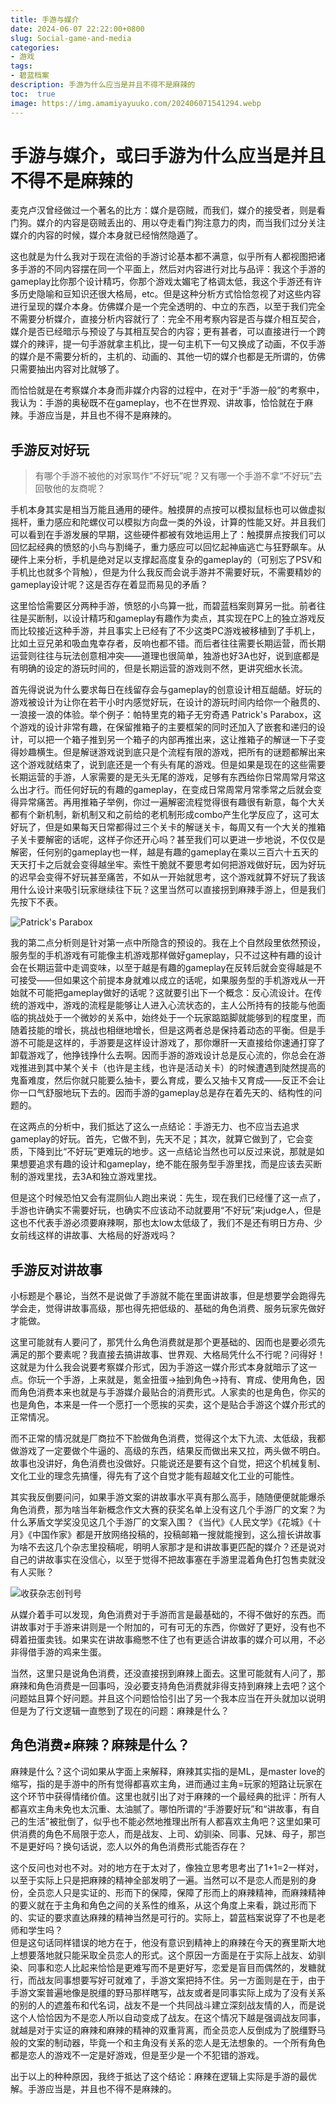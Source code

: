 ```yaml
---
title: 手游与媒介
date: 2024-06-07 22:22:00+0800
slug: Social-game-and-media
categories:
- 游戏
tags:
- 碧蓝档案
description: 手游为什么应当是并且不得不是麻辣的
toc:  true
image: https://img.amamiyayuuko.com/202406071541294.webp
---
```


# 手游与媒介，或曰手游为什么应当是并且不得不是麻辣的

麦克卢汉曾经做过一个著名的比方：媒介是窃贼，而我们，媒介的接受者，则是看门狗。媒介的内容是窃贼丢出的、用以夺走看门狗注意力的肉，而当我们过分关注媒介的内容的时候，媒介本身就已经悄然隐遁了。

这也就是为什么我对于现在流俗的手游讨论基本都不满意，似乎所有人都视图把诸多手游的不同内容摆在同一个平面上，然后对内容进行对比与品评：我这个手游的gameplay比你那个设计精巧，你那个游戏太媚宅了格调太低，我这个手游还有许多历史隐喻和豆知识还很大格局，etc。但是这种分析方式恰恰忽视了对这些内容进行呈现的媒介本身。仿佛媒介是一个完全透明的、中立的东西，以至于我们完全不需要分析媒介，直接分析内容就行了：完全不用考察内容是否与媒介相互契合，媒介是否已经暗示与预设了与其相互契合的内容；更有甚者，可以直接进行一个跨媒介的辣评，提一句手游就拿主机比，提一句主机下一句又换成了动画，不仅手游的媒介是不需要分析的，主机的、动画的、其他一切的媒介也都是无所谓的，仿佛只需要抽出内容对比就够了。

而恰恰就是在考察媒介本身而非媒介内容的过程中，在对于“手游一般”的考察中，我认为：手游的奥秘既不在gameplay，也不在世界观、讲故事，恰恰就在于麻辣。手游应当是，并且也不得不是麻辣的。

## 手游反对好玩

> 有哪个手游不被他的对家骂作“不好玩”呢？又有哪一个手游不拿“不好玩”去回敬他的友商呢？

手机本身其实是相当万能且通用的硬件。触摸屏的点按可以模拟鼠标也可以做虚拟摇杆，重力感应和陀螺仪可以模拟方向盘一类的外设，计算的性能又好。并且我们可以看到在手游发展的早期，这些硬件都被有效地运用上了：触摸屏点按我们可以回忆起经典的愤怒的小鸟与割绳子，重力感应可以回忆起神庙逃亡与狂野飙车。从硬件上来分析，手机是绝对足以支撑起高度复杂的gameplay的（可别忘了PSV和手机比也就多个背触），但是为什么我反而会说手游并不需要好玩，不需要精妙的gameplay设计呢？这是否存在着显而易见的矛盾？

这里恰恰需要区分两种手游，愤怒的小鸟算一批，而碧蓝档案则算另一批。前者往往是买断制，以设计精巧和gameplay有趣作为卖点，其实现在PC上的独立游戏反而比较接近这种手游，并且事实上已经有了不少这类PC游戏被移植到了手机上，比如土豆兄弟和吸血鬼幸存者，反响也都不错。而后者往往需要长期运营，而长期运营则往往与玩法创意相冲突——道理也很简单，独游也好3A也好，说到底都是有明确的设定的游玩时间的，但是长期运营的游戏则不然，更讲究细水长流。

首先得说说为什么要求每日在线留存会与gameplay的创意设计相互龃龉。好玩的游戏被设计为让你在若干小时内感觉好玩，在设计的游玩时间内给你一个融贯的、一浪接一浪的体验。举个例子：帕特里克的箱子无穷奇遇 Patrick's Parabox，这个游戏的设计非常有趣，在保留推箱子的主要框架的同时还加入了嵌套和递归的设计，可以把一个箱子推到另一个箱子的内部再推出来，这让推箱子的解谜一下子变得妙趣横生。但是解谜游戏说到底只是个流程有限的游戏，把所有的谜题都解出来这个游戏就结束了，说到底还是一个有头有尾的游戏。但是如果是现在的这些需要长期运营的手游，人家需要的是无头无尾的游戏，足够有东西给你日常周常月常这么出才行。而任何好玩的有趣的gameplay，在变成日常周常月常季常之后就会变得异常痛苦。再用推箱子举例，你过一遍解密流程觉得很有趣很有新意，每个大关都有个新机制，新机制又和之前给的老机制形成combo产生化学反应了，这可太好玩了，但是如果每天日常都得过三个关卡的解谜关卡，每周又有一个大关的推箱子关卡要解密的话呢，这样子你还开心吗？甚至我们可以更进一步地说，不仅仅是解密，任何别的gameplay也一样，越是有趣的gameplay在乘以三百六十五天的天天打卡之后就会变得越坐牢。索性干脆就不要思考如何把游戏做好玩，因为好玩的迟早会变得不好玩甚至痛苦，不如从一开始就思考，这个游戏就算不好玩了我该用什么设计来吸引玩家继续往下玩？这里当然可以直接拐到麻辣手游上，但是我们先按下不表。

![Patrick's Parabox](https://img.amamiyayuuko.com/202406071456161.png)

我的第二点分析则是针对第一点中所隐含的预设的。我在上个自然段里依然预设，服务型的手机游戏有可能像主机游戏那样做好gameplay，只不过这种有趣的设计会在长期运营中走调变味，以至于越是有趣的gameplay在反转后就会变得越是不可接受——但如果这个前提本身就难以成立的话呢，如果服务型的手机游戏从一开始就不可能把gameplay做好的话呢？这就要引出下一个概念：反心流设计。在传统的游戏中，游戏的流程是能够让人进入心流状态的，主人公所持有的技能与他面临的挑战处于一个微妙的关系中，始终处于一个玩家踮踮脚就能够到的程度里，而随着技能的增长，挑战也相继地增长，但是这两者总是保持着动态的平衡。但是手游不可能是这样的，手游要是这样设计游戏了，那你爆肝一天直接给你速通打穿了卸载游戏了，他挣钱挣什么去啊。因而手游的游戏设计总是反心流的，你总会在游戏推进到其中某个关卡（也许是主线，也许是活动关卡）的时候遭遇到陡然提高的鬼畜难度，然后你就只能要么抽卡，要么育成，要么又抽卡又育成——反正不会让你一口气舒服地玩下去的。因而手游的gameplay总是存在着先天的、结构性的问题的。

在这两点的分析中，我们抵达了这么一点结论：手游无力、也不应当去追求gameplay的好玩。首先，它做不到，先天不足；其次，就算它做到了，它会变质，下降到比“不好玩”更难玩的地步。这一点结论当然也可以反过来说，那就是如果想要追求有趣的设计和gameplay，绝不能在服务型手游里找，而是应该去买断制的游戏里找，去3A和独立游戏里找。

但是这个时候恐怕又会有混厕仙人跑出来说：先生，现在我们已经懂了这一点了，手游也许确实不需要好玩，也确实不应该动不动就要用“不好玩”来judge人，但是这也不代表手游必须要麻辣啊，那也太low太低级了，我们不是还有明日方舟、少女前线这样的讲故事、大格局的好游戏吗？

## 手游反对讲故事

小标题是个暴论，当然不是说做了手游就不能在里面讲故事，但是想要学会跑得先学会走，觉得讲故事高级，那也得先把低级的、基础的角色消费、服务玩家先做好才能做。

这里可能就有人要问了，那凭什么角色消费就是那个更基础的、因而也是要必须先满足的那个要素呢？我直接去搞讲故事、世界观、大格局凭什么不行呢？问得好！这就是为什么我会说要考察媒介形式，因为手游这一媒介形式本身就暗示了这一点。你玩一个手游，上来就是，氪金扭蛋→抽到角色→持有、育成、使用角色，因而角色消费本来也就是与手游媒介最贴合的消费形式。人家卖的也是角色，你买的也是角色，本来是一件一个愿打一个愿挨的买卖，这个是贴合手游这个媒介形式的正常情况。

而不正常的情况就是厂商拉不下脸做角色消费，觉得这个太下九流、太低级，我都做游戏了一定要做个牛逼的、高级的东西，结果反而做出来又拉，两头做不明白。故事也没讲好，角色消费也没做好。只能说还是要有这个自觉，把这个机械复制、文化工业的理念先搞懂，得先有了这个自觉才能有超越文化工业的可能性。

其实我反倒要问问，如果手游文案的讲故事水平真有那么高手，随随便便就能爆杀角色消费，那为啥当年新概念作文大赛的获奖名单上没有这几个手游厂的文案？为什么茅盾文学奖没见这几个手游厂的文案入围？《当代》《人民文学》《花城》《十月》《中国作家》都是开放网络投稿的，投稿邮箱一搜就能搜到，这么擅长讲故事为啥不去这几个杂志里投稿呢，明明人家那才是和讲故事更匹配的媒介？还是说对自己的讲故事实在没信心，以至于觉得不把故事塞在手游里混着角色打包售卖就没有人买账？

![收获杂志创刊号](https://img.amamiyayuuko.com/202406071828551.webp)

从媒介着手可以发现，角色消费对于手游而言是最基础的，不得不做好的东西。而讲故事对于手游来讲则是一个附加的，可有可无的东西，你做好了更好，没有也不碍着扭蛋卖钱。如果实在讲故事瘾憋不住了也有更适合讲故事的媒介可以用，不必非得借手游的鸡来生蛋。

当然，这里只是说角色消费，还没直接拐到麻辣上面去。这里可能就有人问了，那麻辣和角色消费是一回事吗，没必要支持角色消费就非得支持到麻辣上去吧？这个问题姑且算个好问题。并且这个问题恰恰引出了另一个我本应当在开头就加以说明但是为了行文逻辑一直憋到了现在的问题：麻辣是什么？

## 角色消费≠麻辣？麻辣是什么？

麻辣是什么？这个词如果从字面上来解释，麻辣其实指的是ML，是master love的缩写，指的是手游中的所有觉得都喜欢主角，进而通过主角=玩家的短路让玩家在这个环节中获得情绪价值。这里也就引出了对于麻辣的一个最经典的批评：所有人都喜欢主角未免也太沉重、太油腻了。哪怕所谓的“手游要好玩”和“讲故事，有自己的生活”被批倒了，似乎也不能必然地推理出所有人都喜欢主角吧？这里如果可供消费的角色不局限于恋人，而是战友、上司、幼驯染、同事、兄妹、母子，那岂不是更好吗？换句话说，恋人以外的角色消费形式能否存在？

这个反问也对也不对。对的地方在于太对了，像独立思考思考出了1+1=2一样对，以至于实际上只是把麻辣的精神全部发明了一遍。当然可以不是恋人而是别的身份，全员恋人只是实证的、形而下的保障，保障了形而上的麻辣精神，而麻辣精神的要义就在于主角和角色之间的关系性的维系，从这个角度上来看，跳过形而下的、实证的要求直达麻辣的精神当然是可行的。实际上，碧蓝档案说穿了不也是老师和学生吗？  
但是这句话同样错误的地方在于，他没有意识到精神上的麻辣在今天的赛里斯大地上想要落地就只能采取全员恋人的形式。这个原因一方面是在于实际上战友、幼驯染、同事和恋人比起来恰恰是更难写而不是更好写，恋爱是盲目而偶然的，发糖就行，而战友同事想要写好可就难了，手游文案把持不住。另一方面则是在于，由于手游文案普遍地像是脱缰的野马那样瞎写，战友或者是同事实际上成为了没有关系的别的人的遮羞布和代名词，战友不是一个共同战斗建立深刻战友情的人，而是说这个人恰恰因为不是恋人所以自动变成了战友。在这个情况下越是强调战友同事，就越是对于实证的麻辣和麻辣的精神的双重背离，而全员恋人反倒成为了脱缰野马般的文案的制动器，毕竟一个和主角没有关系的恋人是无法想象的。一个所有角色都是恋人的游戏不一定是好游戏，但是至少是一个不犯错的游戏。

出于以上的种种原因，我终于抵达了这个结论：麻辣在逻辑上实际是手游的最优解。手游应当是，并且也不得不是麻辣的。